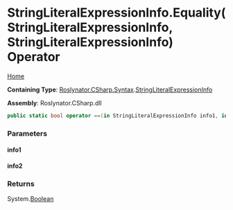 # StringLiteralExpressionInfo\.Equality\(StringLiteralExpressionInfo, StringLiteralExpressionInfo\) Operator

[Home](../../../../../README.md)

**Containing Type**: [Roslynator.CSharp.Syntax](../../README.md)\.[StringLiteralExpressionInfo](../README.md)

**Assembly**: Roslynator\.CSharp\.dll

```csharp
public static bool operator ==(in StringLiteralExpressionInfo info1, in StringLiteralExpressionInfo info2)
```

### Parameters

#### info1





#### info2





### Returns

System\.[Boolean](https://docs.microsoft.com/en-us/dotnet/api/system.boolean)

